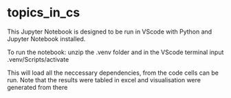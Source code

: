 # topics_in_cs
This Jupyter Notebook is designed to be run in VScode with Python and Jupyter Notebook installed.

To run the notebook: unzip the .venv folder and in the VScode terminal input .venv/Scripts/activate

This will load all the neccessary dependencies, from the code cells can be run.
Note that the results were tabled in excel and visualisation were generated from there
